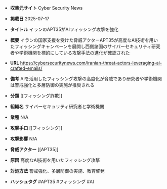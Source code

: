 - **収集元サイト**
Cyber Security News

- **掲載日**
2025-07-17

- **タイトル**
イランのAPT35がAIフィッシング攻撃を強化

- **概要**
イランの国家支援を受けた脅威アクターAPT35が高度なAI技術を用いたフィッシングキャンペーンを展開し西側諸国のサイバーセキュリティ研究者や学術機関を標的にしている攻撃手法の進化が確認された

- **URL**
https://cybersecuritynews.com/iranian-threat-actors-leveraging-ai-crafted-emails/

- **備考**
AIを活用したフィッシング攻撃の高度化が脅威であり研究者や学術機関は警戒強化と多層防御の実施が推奨される

- **分類**
[[フィッシング詐欺]]

- **組織名**
サイバーセキュリティ研究者と学術機関

- **業種**
N/A

- **攻撃手口**
[[フィッシング]]

- **攻撃影響**
N/A

- **脅威アクター**
[[APT35]]

- **原因**
高度なAI技術を用いたフィッシング攻撃

- **対処方法**
警戒強化、多層防御の実施、教育啓発

- **ハッシュタグ**
#APT35 #フィッシング #AI
